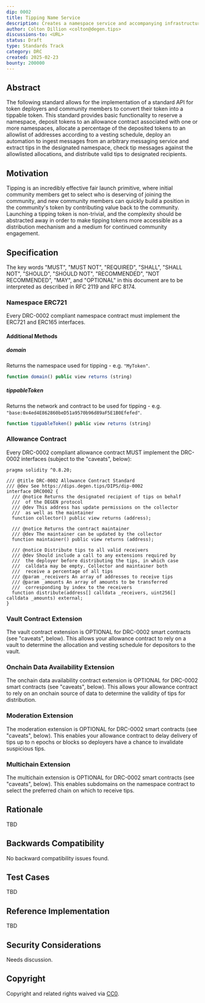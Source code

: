 ```yaml
---
dip: 0002
title: Tipping Name Service
description: Creates a namespace service and accompanying infrastructure to detect, issue, and moderate tips of user-defined tokens on designated transaction networks using selected namespaces on arbitrary messaging platforms.
author: Colton Dillion <colton@degen.tips>
discussions-to: <URL>
status: Draft
type: Standards Track
category: DRC
created: 2025-02-23
bounty: 200000
---
```


## Abstract

The following standard allows for the implementation of a standard API for token deployers and community members to convert their token into a tippable token. This standard provides basic functionality to reserve a namespace, deposit tokens to an allowance contract associated with one or more namespaces, allocate a percentage of the deposited tokens to an allowlist of addresses according to a vesting schedule, deploy an automation to ingest messages from an arbitrary messaging service and extract tips in the designated namespace, check tip messages against the allowlisted allocations, and distribute valid tips to designated recipients.

## Motivation

Tipping is an incredibly effective fair launch primitive, where initial community members get to select who is deserving of joining the community, and new community members can quickly build a position in the community's token by contributing value back to the community. Launching a tipping token is non-trivial, and the complexity should be abstracted away in order to make tipping tokens more accessible as a distribution mechanism and a medium for continued community engagement.

## Specification

The key words "MUST", "MUST NOT", "REQUIRED", "SHALL", "SHALL NOT", "SHOULD", "SHOULD NOT", "RECOMMENDED", "NOT RECOMMENDED", "MAY", and "OPTIONAL" in this document are to be interpreted as described in RFC 2119 and RFC 8174.

### Namespace ERC721

Every DRC-0002 compliant namespace contract must implement the ERC721 and ERC165 interfaces.

#### Additional Methods

##### domain

Returns the namespace used for tipping - e.g. `"MyToken"`.

``` js
function domain() public view returns (string)
```

##### tippableToken

Returns the network and contract to be used for tipping - e.g. `"base:0x4ed4E862860beD51a9570b96d89aF5E1B0Efefed"`.

``` js
function tippableToken() public view returns (string)
```

### Allowance Contract

Every DRC-0002 compliant allowance contract MUST implement the DRC-0002 interfaces (subject to the "caveats", below):
```solidity
pragma solidity ^0.8.20;

/// @title DRC-0002 Allowance Contract Standard
/// @dev See https://dips.degen.tips/DIPS/dip-0002
interface DRC0002 {
  /// @notice Returns the designated recipient of tips on behalf
  ///  of the DEGEN protocol
  /// @dev This address has update permissions on the collector
  ///  as well as the maintainer
  function collector() public view returns (address);

  /// @notice Returns the contract maintainer
  /// @dev The maintainer can be updated by the collector
  function maintainer() public view returns (address);

  /// @notice Distribute tips to all valid receivers
  /// @dev Should include a call to any extensions required by
  ///  the deployer before distributing the tips, in which case
  ///  calldata may be empty. Collector and maintainer both
  ///  receive a percentage of all tips
  /// @param _receivers An array of addresses to receive tips
  /// @param _amounts An array of amounts to be transferred
  ///  corresponding by index to the receivers 
  function distribute(address[] calldata _receivers, uint256[] calldata _amounts) external;
}
```

### Vault Contract Extension

The vault contract extension is OPTIONAL for DRC-0002 smart contracts (see "caveats", below). This allows your allowance contract to rely on a vault to determine the allocation and vesting schedule for depositors to the vault.

### Onchain Data Availability Extension

The onchain data availability contract extension is OPTIONAL for DRC-0002 smart contracts (see "caveats", below). This allows your allowance contract to rely on an onchain source of data to determine the validity of tips for distribution.

### Moderation Extension

The moderation extension is OPTIONAL for DRC-0002 smart contracts (see "caveats", below). This enables your allowance contract to delay delivery of tips up to n epochs or blocks so deployers have a chance to invalidate suspicious tips.

### Multichain Extension

The multichain extension is OPTIONAL for DRC-0002 smart contracts (see "caveats", below). This enables subdomains on the namespace contract to select the preferred chain on which to receive tips.

## Rationale

TBD

## Backwards Compatibility

No backward compatibility issues found.

## Test Cases

TBD

## Reference Implementation

TBD

## Security Considerations

Needs discussion.

## Copyright

Copyright and related rights waived via [CC0](../LICENSE.md).